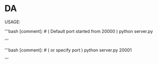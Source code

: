 # DA

USAGE:

'''bash
[comment]: # ( Default port started from 20000 )
python server.py

'''

'''bash
[comment]: # ( or specify port )
python server.py 20001

'''
